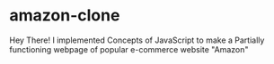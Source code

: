 # amazon-clone
Hey There! I implemented Concepts of JavaScript to make a  Partially functioning webpage of popular e-commerce website "Amazon"
